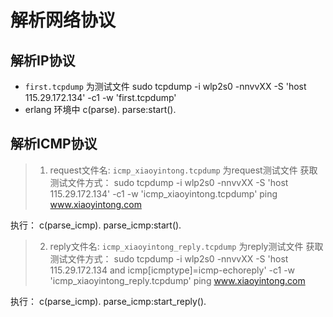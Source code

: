 解析网络协议
==============

解析IP协议
--------------------------
* `first.tcpdump`  为测试文件
	sudo tcpdump -i wlp2s0 -nnvvXX -S 'host 115.29.172.134' -c1 -w 'first.tcpdump'
* erlang 环境中
	c(parse).
	parse:start().

解析ICMP协议
-----------
> 1. request文件名: `icmp_xiaoyintong.tcpdump` 为request测试文件
  获取测试文件方式：
    sudo tcpdump -i wlp2s0 -nnvvXX -S 'host 115.29.172.134' -c1 -w 'icmp_xiaoyintong.tcpdump'
    ping www.xiaoyintong.com

  执行：
    c(parse_icmp).
    parse_icmp:start().
> 2. reply文件名: `icmp_xiaoyintong_reply.tcpdump` 为reply测试文件
  获取测试文件方式：
    sudo tcpdump -i wlp2s0 -nnvvXX -S 'host 115.29.172.134 and icmp[icmptype]=icmp-echoreply' -c1 -w 'icmp_xiaoyintong_reply.tcpdump'
    ping www.xiaoyintong.com

  执行：
    c(parse_icmp).
    parse_icmp:start_reply().
